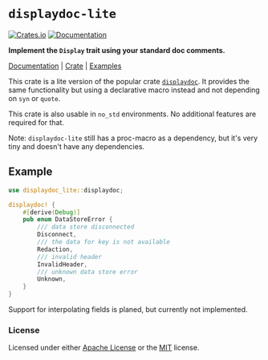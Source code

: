 `displaydoc-lite`
=================
[![Crates.io](https://img.shields.io/crates/v/displaydoc-lite.svg)](https://crates.io/crates/displaydoc-lite)
[![Documentation](https://img.shields.io/badge/documentation-docs.rs-blue.svg)](https://docs.rs/displaydoc-lite)

**Implement the `Display` trait using your standard doc comments.**

[Documentation][docs-rs] | [Crate][crates-io] | [Examples][examples]

This crate is a lite version of the popular crate [`displaydoc`][ddoc].
It provides the same functionality but using a declarative macro instead
and not depending on `syn` or `quote`.

This crate is also usable in `no_std` environments. No additional features are required for that.

Note: `displaydoc-lite` still has a proc-macro as a dependency,
but it's very tiny and doesn't have any dependencies.

## Example

```rust
use displaydoc_lite::displaydoc;

displaydoc! {
    #[derive(Debug)]
    pub enum DataStoreError {
        /// data store disconnected
        Disconnect,
        /// the data for key is not available
        Redaction,
        /// invalid header
        InvalidHeader,
        /// unknown data store error
        Unknown,
    }
}
```

Support for interpolating fields is planed, but currently not implemented.


### License

Licensed under either [Apache License][apache] or the [MIT][mit] license.


[docs-rs]: https://docs.rs/displaydoc-lite
[crates-io]: https://crates.io/crates/displaydoc-lite
[examples]: https://github.com/Stupremee/displaydoc-lite/tree/main/tests
[apache]: https://github.com/Stupremee/displaydoc-lite/tree/main/LICENSE-APACHE
[mit]: https://github.com/Stupremee/displaydoc-lite/tree/main/LICENSE-MIT
[ddoc]: https://crates.io/crates/displaydoc
